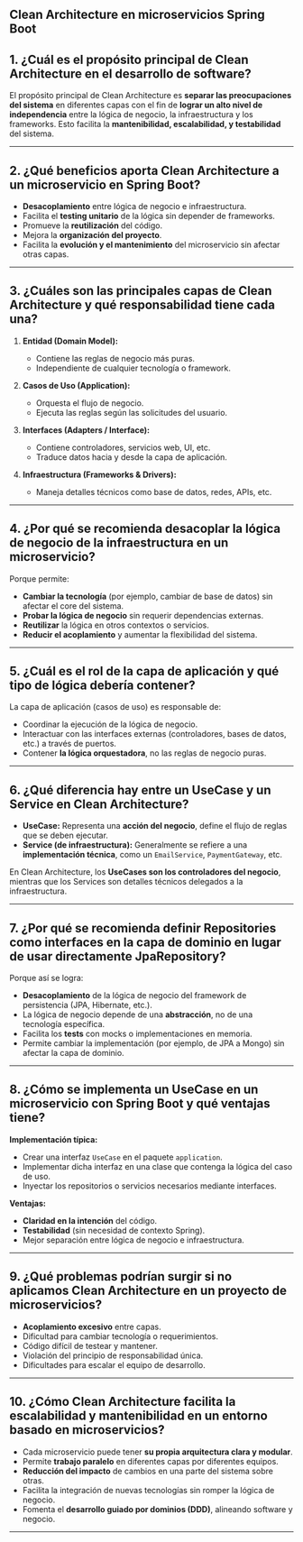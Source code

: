 ## Clean Architecture en microservicios Spring Boot

## 1. ¿Cuál es el propósito principal de Clean Architecture en el desarrollo de software?

El propósito principal de Clean Architecture es **separar las preocupaciones del sistema** en diferentes capas con el fin de **lograr un alto nivel de independencia** entre la lógica de negocio, la infraestructura y los frameworks. Esto facilita la **mantenibilidad, escalabilidad, y testabilidad** del sistema.

---

## 2. ¿Qué beneficios aporta Clean Architecture a un microservicio en Spring Boot?

- **Desacoplamiento** entre lógica de negocio e infraestructura.
- Facilita el **testing unitario** de la lógica sin depender de frameworks.
- Promueve la **reutilización** del código.
- Mejora la **organización del proyecto**.
- Facilita la **evolución y el mantenimiento** del microservicio sin afectar otras capas.

---

## 3. ¿Cuáles son las principales capas de Clean Architecture y qué responsabilidad tiene cada una?

1. **Entidad (Domain Model):**
   - Contiene las reglas de negocio más puras.
   - Independiente de cualquier tecnología o framework.

2. **Casos de Uso (Application):**
   - Orquesta el flujo de negocio.
   - Ejecuta las reglas según las solicitudes del usuario.

3. **Interfaces (Adapters / Interface):**
   - Contiene controladores, servicios web, UI, etc.
   - Traduce datos hacia y desde la capa de aplicación.

4. **Infraestructura (Frameworks & Drivers):**
   - Maneja detalles técnicos como base de datos, redes, APIs, etc.

---

## 4. ¿Por qué se recomienda desacoplar la lógica de negocio de la infraestructura en un microservicio?

Porque permite:
- **Cambiar la tecnología** (por ejemplo, cambiar de base de datos) sin afectar el core del sistema.
- **Probar la lógica de negocio** sin requerir dependencias externas.
- **Reutilizar** la lógica en otros contextos o servicios.
- **Reducir el acoplamiento** y aumentar la flexibilidad del sistema.

---

## 5. ¿Cuál es el rol de la capa de aplicación y qué tipo de lógica debería contener?

La capa de aplicación (casos de uso) es responsable de:
- Coordinar la ejecución de la lógica de negocio.
- Interactuar con las interfaces externas (controladores, bases de datos, etc.) a través de puertos.
- Contener **la lógica orquestadora**, no las reglas de negocio puras.

---

## 6. ¿Qué diferencia hay entre un UseCase y un Service en Clean Architecture?

- **UseCase:** Representa una **acción del negocio**, define el flujo de reglas que se deben ejecutar.
- **Service (de infraestructura):** Generalmente se refiere a una **implementación técnica**, como un `EmailService`, `PaymentGateway`, etc.

En Clean Architecture, los **UseCases son los controladores del negocio**, mientras que los Services son detalles técnicos delegados a la infraestructura.

---

## 7. ¿Por qué se recomienda definir Repositories como interfaces en la capa de dominio en lugar de usar directamente JpaRepository?

Porque así se logra:
- **Desacoplamiento** de la lógica de negocio del framework de persistencia (JPA, Hibernate, etc.).
- La lógica de negocio depende de una **abstracción**, no de una tecnología específica.
- Facilita los **tests** con mocks o implementaciones en memoria.
- Permite cambiar la implementación (por ejemplo, de JPA a Mongo) sin afectar la capa de dominio.

---

## 8. ¿Cómo se implementa un UseCase en un microservicio con Spring Boot y qué ventajas tiene?

**Implementación típica:**
- Crear una interfaz `UseCase` en el paquete `application`.
- Implementar dicha interfaz en una clase que contenga la lógica del caso de uso.
- Inyectar los repositorios o servicios necesarios mediante interfaces.

**Ventajas:**
- **Claridad en la intención** del código.
- **Testabilidad** (sin necesidad de contexto Spring).
- Mejor separación entre lógica de negocio e infraestructura.

---

## 9. ¿Qué problemas podrían surgir si no aplicamos Clean Architecture en un proyecto de microservicios?

- **Acoplamiento excesivo** entre capas.
- Dificultad para cambiar tecnología o requerimientos.
- Código difícil de testear y mantener.
- Violación del principio de responsabilidad única.
- Dificultades para escalar el equipo de desarrollo.

---

## 10. ¿Cómo Clean Architecture facilita la escalabilidad y mantenibilidad en un entorno basado en microservicios?

- Cada microservicio puede tener **su propia arquitectura clara y modular**.
- Permite **trabajo paralelo** en diferentes capas por diferentes equipos.
- **Reducción del impacto** de cambios en una parte del sistema sobre otras.
- Facilita la integración de nuevas tecnologías sin romper la lógica de negocio.
- Fomenta el **desarrollo guiado por dominios (DDD)**, alineando software y negocio.

---


